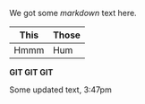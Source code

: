We got some *markdown* text here.

This | Those
-----|------
Hmmm | Hum

__GIT GIT GIT__

Some updated text, 3:47pm